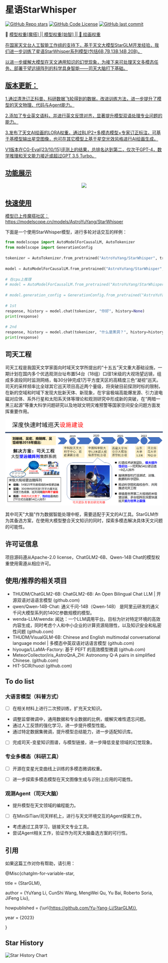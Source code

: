 # 星语StarWhisper

[![GitHub Repo stars](https://img.shields.io/github/stars/Yu-Yang-Li/StarWhisper?style=social)](https://github.com/Yu-Yang-Li/StarWhisper/stargazers)
[![GitHub Code License](https://img.shields.io/github/license/Yu-Yang-Li/StarWhisper)](LICENSE)
[![GitHub last commit](https://img.shields.io/github/last-commit/Yu-Yang-Li/StarWhisper)](https://github.com/Yu-Yang-Li/StarWhisper/commits/main)

🤖 <a href="https://modelscope.cn/models/AstroYuYang/StarWhisper">模型权重[魔搭]  || <a href="https://wisemodel.cn/models/LiYuYang/StarWhisper">模型权重[始智] || 🥳 <a href="https://www.liblib.art/modelinfo/f188f72645024f82bd114344cf82474f">绘画权重


在国家天文台人工智能工作组的支持下，基于天文大模型StarGLM开发经验，我们进一步训练了星语StarWhisper系列模型(包括6B,7B,13B,14B,20B)。 

以进一步缓解大模型在天文通用知识的幻觉现象，为接下来可处理天文多模态任务、部署于望远镜阵列的科学具身智能——司天大脑打下基础。

## 版本更新：

1.通过清洗订正科普、科研数据飞轮得到的数据，改进训练方法，进一步提升了模型的天文物理、代码与Agent能力。

2.添加了专业英文语料，并进行英文反馈对齐，显著提升模型双语处理专业问题的能力。

3.发布了天文AI绘画的LORA权重，通过BLIP2+多模态模型+专家订正标注，可基于基模型输出星空图像，也可在其它模型上基于星空光效风格进行AI绘画生成。

V1版本在CG-Eval[23/10/15]评测上的结果，总排名达到第二，仅次于GPT-4，数学推理和天文能力接近或超过GPT 3.5 Turbo。

## 功能展示

<div align=center><img src="example/StarWhisper.png"/></div>

## 快速使用
模型已上传魔搭社区：https://modelscope.cn/models/AstroYuYang/StarWhisper

下面是一个使用StarWhisper模型，进行多轮对话交互的样例：

```python
from modelscope import AutoModelForCausalLM, AutoTokenizer
from modelscope import GenerationConfig

tokenizer = AutoTokenizer.from_pretrained("AstroYuYang/StarWhisper", trust_remote_code=True)

model = AutoModelForCausalLM.from_pretrained("AstroYuYang/StarWhisper", device_map="auto", trust_remote_code=True).eval()

# 在cpu上推理
# model = AutoModelForCausalLM.from_pretrained("AstroYuYang/StarWhisper", device_map="cpu", trust_remote_code=True).eval()

# model.generation_config = GenerationConfig.from_pretrained("AstroYuYang/StarWhisper", trust_remote_code=True) # 可指定不同超参

# 1st
response, history = model.chat(tokenizer, "你好", history=None)
print(response)

# 2nd
response, history = model.chat(tokenizer, "什么是黑洞？", history=history)
print(response)

```

## 司天工程

司天工程是我国天文学家面向时域天文学所提出的“十五五”天文重大基础设施，一期计划在国内多个优选观测台址布置54台（18组）口径1米级的大视场望远镜，组成多波段同时监测网络，每30分钟完成1万平方度天区的高精度三色“凝视”巡天。司天的采样频率比全球其它巡天项目高近两个量级，将突破目前探测时标的限制，在新的空域和时域下发现大批新天体、新现象，在宇宙极端高能爆发源、引力波电磁对应体、系外行星和太阳系天体等理论和观测研究中形成新的突破，在“两暗一黑三起源”等重大科学问题研究以及地球文明灾难预警等国家空间安全问题方面发挥重要作用。

<div align=center><img src="example/sitian.png"/></div>

其中司天"大脑"作为数据智能处理中枢，需要适配于天文的AI工具。StarGLM作为其备选方案，在使用大模型整合天文知识的同时，探索多模态解决具体天文问题的可能性。
## 许可证信息

项目源码遵从Apache-2.0 license，ChatGLM2-6B、Qwen-14B Chat的模型权重使用需遵从相应许可。

## 使用/推荐的相关项目

- THUDM/ChatGLM2-6B: ChatGLM2-6B: An Open Bilingual Chat LLM | 开源双语对话语言模型 (github.com)
- qwen/Qwen-14B-Chat: 通义千问-14B（Qwen-14B） 是阿里云研发的通义千问大模型系列的140亿参数规模的模型。
- wenda-LLM/wenda: 闻达：一个LLM调用平台。目标为针对特定环境的高效内容生成，同时考虑个人和中小企业的计算资源局限性，以及知识安全和私密性问题 (github.com) 
- THUDM/VisualGLM-6B: Chinese and English multimodal conversational language model | 多模态中英双语对话语言模型 (github.com) 
- hiyouga/LLaMA-Factory: 基于 PEFT 的高效模型微调 (github.com)
- MeteorCollector/iris_AstroQnA_ZH: Astronomy Q-A pairs in simplified Chinese. (github.com)
- HIT-SCIR/huozi (github.com)
## To do list

### 大语言模型（科普方式）

- [ ]  在相关材料上进行二次预训练，扩充天文知识。
- 调整监督微调中，通用数据和专业数据的比例，缓解灾难性遗忘问题。
- 通过人工反馈的强化学习，进一步提升模型性能。
- 通过特定数据集微调，提升模型总结能力，进一步适配知识库。
- [ ]  完成司天-变星知识图谱，与模型链接，进一步降低变星领域的幻觉现象。

### 专业多模态（科研工具）

- [ ]  开源在变星光变曲线上训练的多模态微调权重。
- [ ]  进一步探索多模态模型在天文图像生成与识别上应用的可能性。


### 观测Agent（司天大脑）

- 提升模型在天文领域的编程能力。
- [ ]  在MiniSiTian/司天样机上，进行与天文环境交互的Agent探索工作。
- 考虑通过工具学习，链接天文专业工具。
- 尝试Agent相关工作，验证作为司天大脑备选方案的可行性。

## 引用
如果这篇工作对你有帮助，请引用：

@Misc{chatglm-for-variable-star,

  title = {StarGLM},
  
  author = {YuYang Li, CunShi Wang, MengWei Qu, Yu Bai, Roberto Soria, JiFeng Liu},
  
  howpublished = {\url{https://github.com/Yu-Yang-Li/StarGLM}},
  
  year = {2023}
  
}

## Star History

![Star History Chart](https://api.star-history.com/svg?repos=Yu-Yang-Li/StarWhisper&type=Date)
